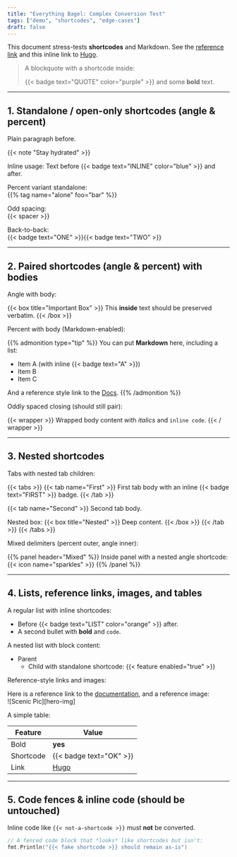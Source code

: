 ```yaml
---
title: "Everything Bagel: Complex Conversion Test"
tags: ["demo", "shortcodes", "edge-cases"]
draft: false
---
```


This document stress-tests **shortcodes** and Markdown. See the [reference link][1] and this inline link to [Hugo](https://gohugo.io).

> A blockquote with a shortcode inside:
>
> {{< badge text="QUOTE" color="purple" >}} and some **bold** text.

---

## 1. Standalone / open-only shortcodes (angle & percent)

Plain paragraph before.

{{< note "Stay hydrated" >}}

Inline usage: Text before {{< badge text="INLINE" color="blue" >}} and after.

Percent variant standalone:  
{{% tag name="alone" foo="bar" %}}

Odd spacing:  
{{<            spacer            >}}

Back-to-back:  
{{< badge text="ONE" >}}{{< badge text="TWO" >}}

---

## 2. Paired shortcodes (angle & percent) with bodies

Angle with body:

{{< box title="Important Box" >}}
This **inside** text should be preserved verbatim.
{{< /box >}}

Percent with body (Markdown-enabled):

{{% admonition type="tip" %}}
You can put **Markdown** here, including a list:

- Item A (with inline {{< badge text="A" >}})
- Item B
- Item C

And a reference style link to the [Docs][1].
{{% /admonition %}}

Oddly spaced closing (should still pair):

{{< wrapper >}}
Wrapped body content with _italics_ and `inline code`.
{{<     /     wrapper    >}}

---

## 3. Nested shortcodes

Tabs with nested tab children:

{{< tabs >}}
{{< tab name="First" >}}
First tab body with an inline {{< badge text="FIRST" >}} badge.
{{< /tab >}}

{{< tab name="Second" >}}
Second tab body.

Nested box:
{{< box title="Nested" >}}
Deep content.
{{< /box >}}
{{< /tab >}}
{{< /tabs >}}

Mixed delimiters (percent outer, angle inner):

{{% panel header="Mixed" %}}
Inside panel with a nested angle shortcode:
{{< icon name="sparkles" >}}
{{% /panel %}}

---

## 4. Lists, reference links, images, and tables

A regular list with inline shortcodes:

- Before {{< badge text="LIST" color="orange" >}} after.
- A second bullet with **bold** and `code`.

A nested list with block content:

- Parent
  - Child with standalone shortcode:
    {{< feature enabled="true" >}}

Reference-style links and images:

Here is a reference link to the [documentation][1], and a reference image:  
![Scenic Pic][hero-img]

A simple table:

| Feature   | Value                   |
| --------- | ----------------------- |
| Bold      | **yes**                 |
| Shortcode | {{< badge text="OK" >}} |
| Link      | [Hugo][1]               |

---

## 5. Code fences & inline code (should be untouched)

Inline code like `{{< not-a-shortcode >}}` must **not** be converted.

```go
// A fenced code block that *looks* like shortcodes but isn't:
fmt.Println("{{< fake shortcode >}} should remain as-is")
```

[1]: https://www.google.com

